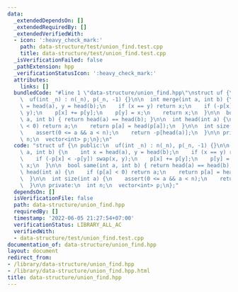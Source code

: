 ```yaml
---
data:
  _extendedDependsOn: []
  _extendedRequiredBy: []
  _extendedVerifiedWith:
  - icon: ':heavy_check_mark:'
    path: data-structure/test/union_find.test.cpp
    title: data-structure/test/union_find.test.cpp
  _isVerificationFailed: false
  _pathExtension: hpp
  _verificationStatusIcon: ':heavy_check_mark:'
  attributes:
    links: []
  bundledCode: "#line 1 \"data-structure/union_find.hpp\"\nstruct uf {\n public:\n\
    \  uf(int _n) : n(_n), p(_n, -1) {}\n\n  int merge(int a, int b) {\n    int x\
    \ = head(a), y = head(b);\n    if (x == y) return x;\n    if (-p[x] < -p[y]) swap(x,\
    \ y);\n    p[x] += p[y];\n    p[y] = x;\n    return x;\n  }\n\n  bool same(int\
    \ a, int b) { return head(a) == head(b); }\n\n  int head(int a) {\n    if (p[a]\
    \ < 0) return a;\n    return p[a] = head(p[a]);\n  }\n\n  int size(int a) {\n\
    \    assert(0 <= a && a < n);\n    return -p[head(a)];\n  }\n\n private:\n  int\
    \ n;\n  vector<int> p;\n};\n"
  code: "struct uf {\n public:\n  uf(int _n) : n(_n), p(_n, -1) {}\n\n  int merge(int\
    \ a, int b) {\n    int x = head(a), y = head(b);\n    if (x == y) return x;\n\
    \    if (-p[x] < -p[y]) swap(x, y);\n    p[x] += p[y];\n    p[y] = x;\n    return\
    \ x;\n  }\n\n  bool same(int a, int b) { return head(a) == head(b); }\n\n  int\
    \ head(int a) {\n    if (p[a] < 0) return a;\n    return p[a] = head(p[a]);\n\
    \  }\n\n  int size(int a) {\n    assert(0 <= a && a < n);\n    return -p[head(a)];\n\
    \  }\n\n private:\n  int n;\n  vector<int> p;\n};"
  dependsOn: []
  isVerificationFile: false
  path: data-structure/union_find.hpp
  requiredBy: []
  timestamp: '2022-06-05 21:27:54+07:00'
  verificationStatus: LIBRARY_ALL_AC
  verifiedWith:
  - data-structure/test/union_find.test.cpp
documentation_of: data-structure/union_find.hpp
layout: document
redirect_from:
- /library/data-structure/union_find.hpp
- /library/data-structure/union_find.hpp.html
title: data-structure/union_find.hpp
---
```

